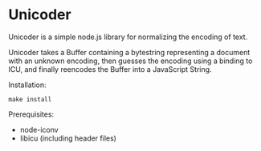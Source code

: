 Unicoder
========

Unicoder is a simple node.js library for normalizing the encoding of text.

Unicoder takes a Buffer containing a bytestring representing a document
with an unknown encoding, then guesses the encoding using a binding to
ICU, and finally reencodes the Buffer into a JavaScript String.

Installation:

    make install

Prerequisites:

  * node-iconv
  * libicu (including header files)
